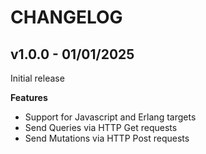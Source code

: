 # CHANGELOG

## v1.0.0 - 01/01/2025

Initial release

**Features**

- Support for Javascript and Erlang targets
- Send Queries via HTTP Get requests
- Send Mutations via HTTP Post requests 